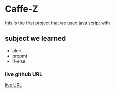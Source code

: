 # Caffe-Z

this is the first project that we used java script with
## subject we learned 
* alert
* propmt
* if-else

### live github URL
[live URL](https://daniaabughaush.github.io/Caffe-Z/#)
